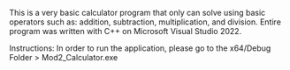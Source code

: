 This is a very basic calculator program that only can solve using basic operators such as: addition, subtraction, multiplication, and division.
Entire program was written with C++ on Microsoft Visual Studio 2022.

Instructions: 
In order to run the application, please go to the x64/Debug Folder > Mod2_Calculator.exe
